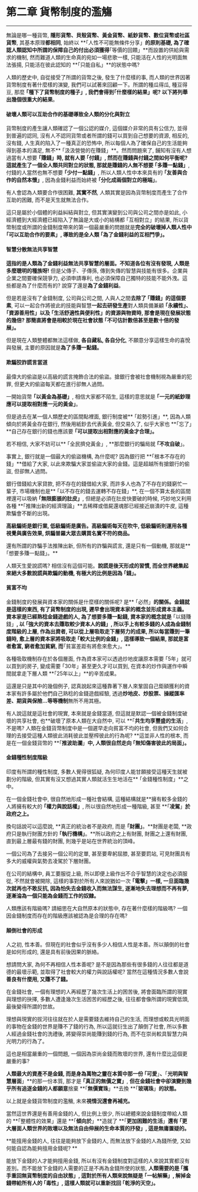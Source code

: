 # 第二章 貨幣制度的濫觴

---

無論是哪一種貨幣, **隱形貨幣、貝殼貨幣、黃金貨幣、紙鈔貨幣、數位貨幣或社區貨幣**, 其基本原理**都相同**, 始終以 **｢人性不可能無條件分享」**的原則基礎, 為了確認人類認知中所謂的保障自己的付出必須獲得**｢等價的回饋」**而設置的供給與需求的機制, 然而難道人類的生命真的宛如一場悲歌一樣, 只能活在人性的光明面無法張揚, 只能活在彼此認知的 **｢只能自私」**的狀態中嗎?

人類的歷史中, 自從接受了所謂的貨幣之後, 發生了什麼樣的事, 而人類的世界因著貨幣制度有著什麼樣的演變, 我們可以試著來回顧一下。所謂的種瓜得瓜, 種豆得豆, 那麼 **｢種下了貨幣制度的種子」, 我們會得到｢什麼樣的結果」呢? 以下將列舉出幾個很重大的結果**。

#### 破壞人類可以互助合作的基礎導致全人類的分化與對立

貨幣制度的產生讓人類確認了一個公認的媒介, 這個媒介非常的具有公信力, 並得到普遍的認同, 沒有人不認同貨幣或者所謂的錢可以買到自己想要的資源, 相反的, 沒有錢, 人生真的陷入了一種真正的恐怖中, 所以每個人為了確保自己的生活能夠得到基本的滿足, 無不** ｢汲汲營營的在賺錢」**。然而問題來了, 餔知有沒有人想過當有人想要 **｢賺錢」**時, 就有人要 **｢付錢」**, 然而在賺錢與付錢之間如何平衡呢? 這就產生了一個全人類共同對立的狀態, 那就是賺錢的人無不想要** ｢多賺一點錢」**, 付錢的人當然也無不想要 **｢少付一點錢」**, 所以人類人性中本來具有的 **｢友善與合作的自然本懷」**, 因為金錢利益而始終被 **｢分化成兩個對立的極端」**。

有人會認為人類要合作很困難, **其實不然**, 人類其實是因為貨幣制度而產生了合作互助的困難, 而不是天生就無法合作。

這只是屬於小個體的利益糾結與對立, 但其實演變到公司與公司之間亦是如此, 小經濟體到大經濟體已經陷入了無論是大或小的結構都 ｢互相對立」的結果, 所以貨幣制度或所謂的金錢制度帶來的第一個最嚴重的問題就是**完全的破壞掉人類人性中 **｢**可以互助合作的要素**」**, 導致的是全人類 **｢**為了金錢利益的互相鬥爭**」**。**

#### 智慧分散無法共享智慧

**這指的是人類為了金錢利益無法共享智慧的層面。**不知道各位有沒有發現, 人類是**多麼聰明的種族呀!** 但是父傳子、子傳孫, 傳到失傳的智慧與技能有很多。企業與企業之間要確保競爭力, 必須申請專利, 也必須保障自己獨特的技能不能外洩。這些都是為了什麼而有的? 說穿了還是**為了金錢利益**。

但是若是沒有了金錢制度, 公司與公司之間, 人與人之間**去除了 ｢賺錢」的這個要素**, 可以一起合作將彼此的技能與智慧**一起去研發生產**對人類具備兼顧 **｢永續性」、 ｢資源善用性」以及 ｢生活舒適性與便利性」**的資源與物資時, 那會是現在發展狀態的幾倍? 那**簡直將會是相較於現在社會狀態 ｢不可估計數倍甚至是數十倍的發展」。**

但是現在人類整體都無法這樣做, **各自藏私, 各自分化**, 不願意分享這樣生命的喜悅與發展, 主要的原因就是**為了多賺一點錢。**

#### 欺騙狡詐謊言當道

最偉大的偷盜是以高級的謊言掩飾合法的偷盜。搶銀行會被社會機制視為嚴重的犯罪, 但更大的偷盜每天都在進行卻無人過問。

一開始貨幣 **｢以黃金為基礎」**, 相信大家都不陌生, 這樣的意思就是 **｢一元的紙鈔理應可以提取相對應一元的黃金」**。

但是過去在某一個人類歷史的區間點裡面, 銀行制度被** ｢趁勢引進」**, 因為人類傾向於將黃金存在銀行, 然後用紙鈔去代表黃金, 但交易久了, 似乎大家也 **｢忘了」**自己存在銀行的錢也應該要 **｢可以提取出相對應的黃金才合理」。**

若不相信, 大家不妨可以** ｢全民擠兌黃金」, **那麼銀行的騙局就 **｢不攻自破**」。

事實上, 銀行就是一個最大的偷盜機構, 為什麼呢? 因為銀行把 **｢根本不存在的錢」**借給了大家, 以此來欺騙大家並偷盜大家的金錢。這是超越所有搶銀行的偷盜, 但卻無人過問。

銀行借錢給大家貸款, 把不存在的錢借給大家, 而許多人也為了不存在的錢窮忙一輩子, 市場機制也是** ｢以不存在的錢去運轉不存在錢」**, 在一個不算太長的區間裡還可以吸納 **｢無限膨脹的肚皮」**, 但總是必須在肚皮快要破的時候, 巧妙地又利用各種 **｢推陳出新的經濟理論」**去稀釋或借屍還魂那已經接近崩潰的牛皮, 這種欺騙會不斷的出現。

**高級騙術是銀行業, 低級騙術是廣告。高級騙術每天在吹牛, 低級騙術則運用各種視覺與廣告效果, 烘騙普羅大眾去購買名實不符的商品。**

還有所謂的詐騙手法推陳出新, 但所有的詐騙與謊言, 還是只有一個動機, 那就是** ｢想要多賺一點錢」。**

人類天生愛說謊嗎? 相信沒有這個可能。**說謊是後天形成的習慣, 而全世界總集起來絕大多數說謊與欺騙的動機, 有極大的比例是因為 **｢**錢**」**。**

#### 貧富不均

金錢制度的發展與資本家的關係是什麼樣的關係呢? 是** ｢必然」**的關係。金錢就是這樣的東西, 有了貨幣制度的出現, 遲早會出現資本家的概念並形成資本主義。資本家是已經熟稔金錢遊戲的人, 為了想要多賺一點錢, 資本家的概念就是** ｢以錢賺錢」**, 以 **｢強大的資本去賺取較少資本人的錢」**, 所以手上有較多錢的人成為金錢制度階級的上層, 作為出資者, 可以從上層吸取走下層努力的成果, 所以每當賺到一筆錢時, 愈上層的資本家將吸取走 **｢較大比例的金錢」**, 這樣導致一個結果, 那就是富者愈富, 窮者愈加貧窮, 而**｢貧富差距有將愈來愈大」。**

各種吸取機制存在於各個層面, 作為資本家可以透過炒地皮讓原本需要 ｢5年」就可以買到的房子, 變成需要 ｢30年」甚至更久才可以買到, 在資本的炒作與運作中瞬間就拿走下層人類 **｢25年以上」**的辛苦成果。

這還是只是其中的幾個例子, 認真說起來這種靠著下層人來鞏固自己鉅額獲利的資本家有許多屬於他們自己熟稔的金錢遊戲經驗, 透過**炒地皮、炒股票、操縱匯率差、期貨與保險...等等機制**無所不用其極。

有人說這就是這社會的現實, 本來就是金錢當道, 但這就是默認一個被金錢制度破壞的共享社會, 也**破壞了原本人類在大自然中, 可以 **｢**共生均享豐盛的生活**」, 不是嗎? 人類在金錢貨幣制度中是一個遲早走向貧富不均的社會, 但我們又如何合理的去接受這種人類彼此消耗彼此並壓榨彼此的行為呢? **這並非人性的根本, 而是在一個金錢貨幣的 **｢**推波助瀾**」**中, 人類很自然走向 **｢**無知傷害彼此的局面**」**。**

#### 金錢種性制度階級

印度有所謂的種性制度, 多數人覺得很狐疑, 為何印度人能甘願接受這種天生就被劃分的階級, 但其實有沒又想過其實人類就活生生地活在** ｢金錢種性制度」**之中。

在一個金錢社會中, 很自然地形成一種社會結構, 這種結構就是**擁有較多金錢的人將擁有較大的 **｢**權力與說話權**」**, 所以很自然地形成一種階級, 甚至 **｢**凌駕**」**於政府之上。**

換句話說可以這麼說, **真正的統治者不是政府, 而是 **｢**財團**」**。**財團是老闆, **政府只是執行財團方針的 **｢**執行機構**」**。**所以政府之上有財團, 財團之上還有財團, 直到最上層最有錢的財團, 則幾乎是站在世界統治的頂峰。

一個公司為了去接另一個公司的定單, 甚至要卑躬屈膝, 甚至要罰站, 可見財團具有多大的威權與氣勢去凌駕於下層財團。

在公司的結構中, 員工要服從上級, 所以即便上級作出不合乎智慧的決定也必須服從, 不然就會被開除, 這樣的事對於所有人來說猶如一次 **｢電擊」**一樣, 一旦面臨幾次就再也不敢反抗, 因為**怕失去金錢收入而無法謀生, 逐漸地失去理想而不再有夢, 逐漸淪為一個只能為金錢而工作的奴隸。**

人類應該有階級嗎? 請細思在大自然原本的狀態中, 存在著什麼樣的階級嗎? 一個因金錢制度而存在的階級應該被認為是合理的存在嗎?

#### 顛倒社會的形成

人之初, 性本善。但現在的社會似乎沒有多少人相信人性是本善。所以顛倒的社會是如何形成的, 還是具有前後因果的脈絡。

想請問大家, 為何不再相信人性本善呢? 是不是因為那些有很多錢的人往往都是道德的最壞示範, 並取得了社會較大的權力與說話權呢? 當然在這種情況多數人會說**善良有什麼用, 又賺不了錢。**

在金錢社會, 一個有理想的人再經歷了幾次生活上的困苦後, 將會面臨所謂的現實與理想的抉擇, 多數人遭逢幾次生活困苦的經歷之後, 往往都會像所謂的現實低頭, 最後變得所謂的世故。

理想與現實的拔河往往就在於人是需要錢去維持自己的生活, 而理想或較具光明面的事物在金錢的世界是賺不了錢的行為, 所以這就衍生出了顛倒了社會, 所以多數人經過金錢社會的洗禮後, 將變得崇尚能賺到錢的行為, 而不在崇尚較具智慧力與光明力的行為了。

這也是相當嚴重的一個問題, 一個因為崇尚金錢而敗壞的世界, 還有什麼比這個更嚴重的事?

**人類最大的資產不是金錢, 而是身為萬物之靈在本質中那一份 ｢可愛**」**、**｢**光明與智慧層面**」**的那一份本質, 那才是 **｢**真正的無價之寶**」**, **但在金錢社會中卻演變到幾乎所有追逐金錢的人都願意**捨棄 **｢**無價寶珠**」**去換 **｢**玻璃珠**」**的狀態。**

以上就是金錢貨幣制度的濫觴, 未來**視情況還會再補充。**

當然這世界還是有善用金錢的人, 但比例上很少, 所以總體來說金錢制度帶給人類的 **｢整體性的效果」還是 **｢**傾向於**」**造就了 **｢**更加困難的生活**」**還有 **｢**更大層面人類世界的敗壞以及無法自由伸展的生命本質的抒發**」**, 這是無庸置疑的。**

**能擅用金錢的人, 往往是能夠放下金錢的人, 而無法放下金錢的人為錢所使, 又如何能自認為能夠擅用金錢呢? **

能放下金錢的人才能夠擅用金錢, 所以有沒有金錢制度對這樣的人來說其實都沒有差別。而不能放下金錢的人需要的正是不再為金錢所使的狀態, **人類需要的是 **｢**攜手重回無貨幣制度的自由狀態**」**, 這對於所有人類來說無疑是 **｢**一帖解藥**」**, 解掉金錢帶給所有人的 **｢**毒性**」**, 這樣人類就可以重新找回 **｢**乾淨的天空**」**。**

